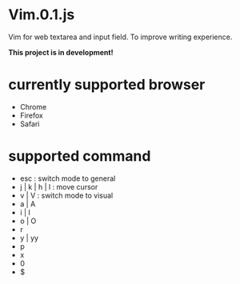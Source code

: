 # Vim.0.1.js
Vim for web textarea and input field. To improve writing experience.

**This project is in development!**

# currently supported browser

* Chrome
* Firefox
* Safari

# supported command

* esc : switch mode to general
* j | k | h | l : move cursor
* v | V : switch mode to visual
* a | A
* i | I
* o | O
* r
* y | yy
* p
* x
* 0
* $